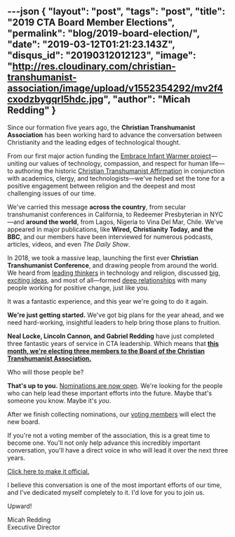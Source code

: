 ---json
{
	"layout": "post",
	"tags": "post",
    "title": "2019 CTA Board Member Elections",
    "permalink": "blog/2019-board-election/",
    "date": "2019-03-12T01:21:23.143Z",
    "disqus_id": "20190312012123",
    "image":  "http://res.cloudinary.com/christian-transhumanist-association/image/upload/v1552354292/mv2f4cxodzbygqrl5hdc.jpg",
    "author": "Micah Redding"
}
---
Since our formation five years ago, the **Christian Transhumanist Association** has been working hard to advance the conversation between Christianity and the leading edges of technological thought.

From our first major action funding the [Embrace Infant Warmer project](https://www.christiantranshumanism.org/blog/embrace_announcement)—uniting our values of technology, compassion, and respect for human life—to authoring the historic [Christian Transhumanist Affirmation](https://www.christiantranshumanism.org/affirmation) in conjunction with academics, clergy, and technologists—we've helped set the tone for a positive engagement between religion and the deepest and most challenging issues of our time.

We've carried this message **across the country**, from secular transhumanist conferences in California, to Redeemer Presbyterian in NYC—and **around the world**, from Lagos, Nigeria to Vina Del Mar, Chile. We've appeared in major publications, like **Wired, Christianity Today, and the BBC**, and our members have been interviewed for numerous podcasts, articles, videos, and even *The Daily Show*.

In 2018, we took a massive leap, launching the first ever **Christian Transhumanist Conference**, and drawing people from around the world. We heard from [leading thinkers](https://www.christiantranshumanism.org/podcast) in technology and religion, discussed [big, exciting ideas](https://www.christiantranshumanism.org/conference), and most of all—formed [deep relationships](https://www.facebook.com/groups/ChristianTranshumanistAssociation/) with many people working for positive change, just like you.

It was a fantastic experience, and this year we're going to do it again.

**We're just getting started.** We've got big plans for the year ahead, and we need hard-working, insightful leaders to help bring those plans to fruition.

**Neal Locke, Lincoln Cannon, and Gabriel Redding** have just completed three fantastic years of service in CTA leadership. Which means that [**this month, we're electing three members to the Board of the Christian Transhumanist Association.**](http://bit.ly/CTANominees2019)

Who will those people be?

**That's up to you.** [Nominations are now open](http://bit.ly/CTANominees2019). We're looking for the people who can help lead these important efforts into the future. Maybe that's someone you know. Maybe it's *you*.

After we finish collecting nominations, our [voting members](https://www.christiantranshumanism.org/join) will elect the new board.

If you're not a voting member of the association, this is a great time to become one. You'll not only help advance this incredibly important conversation, you'll have a direct voice in who will lead it over the next three years.

[Click here to make it official.](https://www.christiantranshumanism.org/join)

I believe this conversation is one of the most important efforts of our time, and I've dedicated myself completely to it. I'd love for you to join us.

Upward!

Micah Redding  
Executive Director
